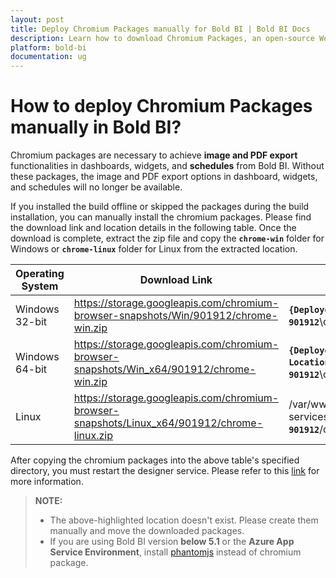 ```yaml
---
layout: post
title: Deploy Chromium Packages manually for Bold BI | Bold BI Docs
description: Learn how to download Chromium Packages, an open-source WebKit, and deploy it on your machine manually to export PDF functionalities of dashboards in Bold BI.
platform: bold-bi
documentation: ug
---
```


# How to deploy Chromium Packages manually in Bold BI?
Chromium packages are necessary to achieve **image and PDF export** functionalities in dashboards, widgets, and **schedules** from Bold BI. Without these packages, the image and PDF export options in dashboard, widgets, and schedules will no longer be available.

If you installed the build offline or skipped the packages during the build installation, you can manually install the chromium packages. Please find the download link and location details in the following table. Once the download is complete, extract the zip file and copy the **`chrome-win`** folder for Windows or **`chrome-linux`** folder for Linux from the extracted location.


| Operating System      | Download Link                                           |  Location                          |
|-----------------------|---------------------------------------------------------------|----------------------------------------------|
| Windows 32-bit        | https://storage.googleapis.com/chromium-browser-snapshots/Win/901912/chrome-win.zip   | **`{Deployed Location}`**\app_data\bi\dataservice\\**`puppeteer`**\\**`Win-901912`**\chrome-win|
| Windows 64-bit        | https://storage.googleapis.com/chromium-browser-snapshots/Win_x64/901912/chrome-win.zip  | **`{Deployed Location}`**\app_data\bi\dataservice\\**`puppeteer`**\\**`Win64-901912`**\chrome-win|
| Linux                 | https://storage.googleapis.com/chromium-browser-snapshots/Linux_x64/901912/chrome-linux.zip | /var/www/bold-services/application/app_data/bi/dataservice/**`puppeteer`**/**`Linux-901912`**/chrome-linux  |

After copying the chromium packages into the above table's specified directory, you must restart the designer service. Please refer to this [link](https://help.boldbi.com/embedded-bi/faq/how-to-restart-the-bold-bi-embedded-application/) for more information.

> **NOTE:**
> * The above-highlighted location doesn't exist. Please create them manually and move the downloaded packages.
> * If you are using Bold BI version **below 5.1** or the **Azure App Service Environment**, install [phantomjs](https://help.boldbi.com/embedded-bi/faq/how-to-install-phantomjs-manually/) instead of chromium package.